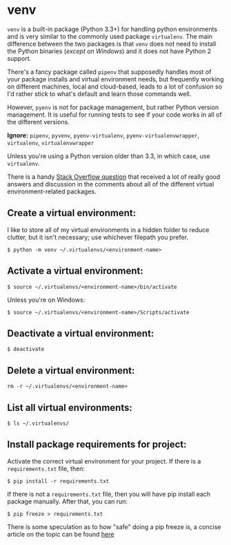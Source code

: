 # venv

`venv` is a built-in package (Python 3.3+) for handling python environments and is very similar to the commonly used package `virtualenv`. The main difference between the two packages is that `venv` does not need to install the Python binaries (_except on Windows_) and it does not have Python 2 support.

There's a fancy package called `pipenv` that supposedly handles most of your package installs and virtual environment needs, but frequently working on different machines, local and cloud-based, leads to a lot of confusion so I'd rather stick to what's default and learn those commands well.

However, `pyenv` is not for package management, but rather Python version management. It is useful for running tests to see if your code works in all of the different versions.

**Ignore:** `pipenv`, `pyvenv`, `pyenv-virtualenv`, `pyenv-virtualenvwrapper`, `virtualenv`, `virtualenvwrapper`

Unless you're using a Python version older than 3.3, in which case, use `virtualenv`.

There is a handy [Stack Overflow question](https://stackoverflow.com/questions/41573587/what-is-the-difference-between-venv-pyvenv-pyenv-virtualenv-virtualenvwrappe) that received a lot of really good answers and discussion in the comments about all of the different virtual environment-related packages.

## Create a virtual environment:

I like to store all of my virtual environments in a hidden folder to reduce clutter, but it isn't necessary; use whichever filepath you prefer.
```
$ python -m venv ~/.virtualenvs/<environment-name>
```

## Activate a virtual environment:

```
$ source ~/.virtualenvs/<environment-name>/bin/activate
```

Unless you're on Windows:
```
$ source ~/.virtualenvs/<environment-name>/Scripts/activate
```

## Deactivate a virtual environment:

```
$ deactivate
```

## Delete a virtual environment:

```
rm -r ~/.virtualenvs/<environment-name>
```

## List all virtual environments:

```
$ ls ~/.virtualenvs/
```

## Install package requirements for project:

Activate the correct virtual environment for your project. If there is a `requirements.txt` file, then:
```
$ pip install -r requirements.txt
```

If there is not a `requirements.txt` file, then you will have pip install each package manually. After that, you can run:
 ```
 $ pip freeze > requirements.txt
 ```

There is some speculation as to how "safe" doing a pip freeze is, a concise article on the topic can be found [here](https://medium.com/@tomagee/pip-freeze-requirements-txt-considered-harmful-f0bce66cf895)
